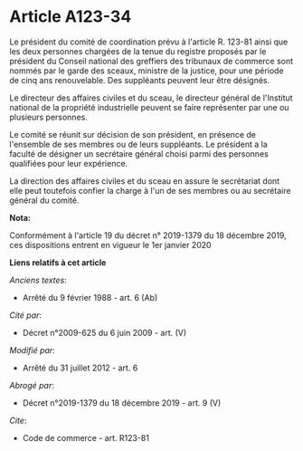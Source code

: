 # Article A123-34

Le président du comité de coordination prévu à l'article R. 123-81 ainsi que les deux personnes chargées de la tenue du
registre proposés par le président du Conseil national des greffiers des tribunaux de commerce sont nommés par le garde des
sceaux, ministre de la justice, pour une période de cinq ans renouvelable. Des suppléants peuvent leur être désignés. 

Le directeur des affaires civiles et du sceau, le directeur général de l'Institut national de la propriété industrielle
peuvent se faire représenter par une ou plusieurs personnes. 

Le comité se réunit sur décision de son président, en présence de l'ensemble de ses membres ou de leurs suppléants. Le
président a la faculté de désigner un secrétaire général choisi parmi des personnes qualifiées pour leur expérience. 

La direction des affaires civiles et du sceau en assure le secrétariat dont elle peut toutefois confier la charge à l'un de
ses membres ou au secrétaire général du comité.

**Nota:**

Conformément à l'article 19 du décret n° 2019-1379 du 18 décembre 2019, ces dispositions entrent en vigueur le 1er janvier
2020

**Liens relatifs à cet article**

_Anciens textes_:

  - Arrêté du 9 février 1988 - art. 6 (Ab)

_Cité par_:

  - Décret n°2009-625 du 6 juin 2009 - art. (V)

_Modifié par_:

  - Arrêté du 31 juillet 2012 - art. 6

_Abrogé par_:

  - Décret n°2019-1379 du 18 décembre 2019 - art. 9 (V)

_Cite_:

  - Code de commerce - art. R123-81
